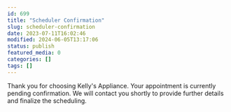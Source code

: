 ```yaml
---
id: 699
title: "Scheduler Confirmation"
slug: scheduler-confirmation
date: 2023-07-11T16:02:46
modified: 2024-06-05T13:17:06
status: publish
featured_media: 0
categories: []
tags: []
---
```


Thank you for choosing Kelly's Appliance. Your appointment is currently pending confirmation. We will contact you shortly to provide further details and finalize the scheduling.